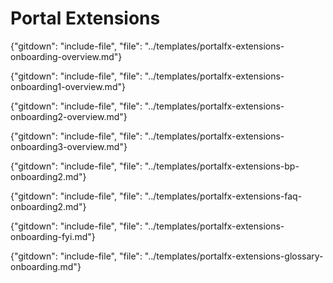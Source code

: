 # Portal Extensions 

{"gitdown": "include-file", "file": "../templates/portalfx-extensions-onboarding-overview.md"}
 
{"gitdown": "include-file", "file": "../templates/portalfx-extensions-onboarding1-overview.md"}
  
{"gitdown": "include-file", "file": "../templates/portalfx-extensions-onboarding2-overview.md"}

{"gitdown": "include-file", "file": "../templates/portalfx-extensions-onboarding3-overview.md"}

{"gitdown": "include-file", "file": "../templates/portalfx-extensions-bp-onboarding2.md"}

{"gitdown": "include-file", "file": "../templates/portalfx-extensions-faq-onboarding2.md"}

{"gitdown": "include-file", "file": "../templates/portalfx-extensions-onboarding-fyi.md"}

{"gitdown": "include-file", "file": "../templates/portalfx-extensions-glossary-onboarding.md"}
